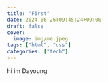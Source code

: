 ```yaml
---
title: "First"
date: 2024-06-26T09:45:24+09:00
draft: false
cover:
  image: img/me.jpeg
tags: ["html", "css"]
categories: ["tech"]
---
```


hi im Dayoung
